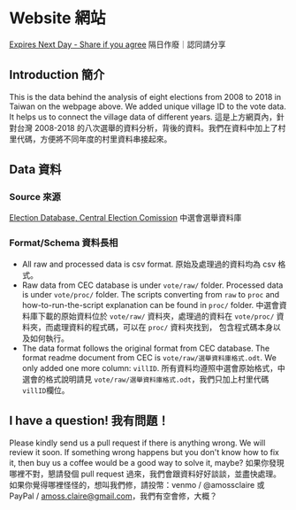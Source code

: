 # Website 網站

[Expires Next Day - Share if you agree](https://expires-next-day-2020.web.app/archive)
隔日作廢｜認同請分享

## Introduction 簡介

This is the data behind the analysis of eight elections from 2008 to 2018 in Taiwan on the webpage above. We added unique village ID to the vote data. It helps us to connect the village data of different years.  這是上方網頁內，針對台灣 2008-2018 的八次選舉的資料分析，背後的資料。我們在資料中加上了村里代碼，方便將不同年度的村里資料串接起來。

## Data 資料

### Source 來源

[Election Database, Central Election Comission](http://data.cec.gov.tw/)
中選會選舉資料庫

### Format/Schema 資料長相

- All raw and processed data is csv format. 原始及處理過的資料均為 csv 格式。
- Raw data from CEC database is under `vote/raw/` folder. Processed data is under `vote/proc/` folder. The scripts converting from `raw` to `proc` and how-to-run-the-script explanation can be found in `proc/` folder. 中選會資料庫下載的原始資料位於 `vote/raw/` 資料夾，處理過的資料在 `vote/proc/` 資料夾，而處理資料的程式碼，可以在 `proc/` 資料夾找到， 包含程式碼本身以及如何執行。
- The data format follows the original format from CEC database. The format readme document from CEC is `vote/raw/選舉資料庫格式.odt`. We only added one more column: `villID`. 所有資料均遵照中選會原始格式，中選會的格式說明請見 `vote/raw/選舉資料庫格式.odt`，我們只加上村里代碼`villID`欄位。

## I have a question! 我有問題！

Please kindly send us a pull request if there is anything wrong. We will review it soon. If something wrong happens but you don't know how to fix it, then buy us a coffee would be a good way to solve it, maybe? 如果你發現哪裡不對，懇請發個 pull request 過來，我們會跟資料好好談談，並盡快處理。如果你覺得哪裡怪怪的，想叫我們修，請投幣：venmo / @amossclaire 或 PayPal / amoss.claire@gmail.com，我們有空會修，大概？
